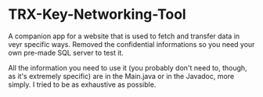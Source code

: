 # TRX-Key-Networking-Tool
A companion app for a website that is used to fetch and transfer data in veyr specific ways. Removed the confidential informations so you need your own pre-made SQL server to test it.

All the information you need to use it (you probably don't need to, though, as it's extremely specific) are in the Main.java or in the Javadoc, more simply.
I tried to be as exhaustive as possible.
